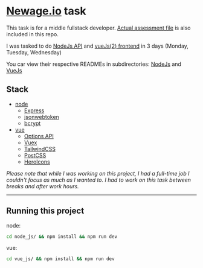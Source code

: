 # [Newage.io](https://newage.io/) task

This task is for a middle fullstack developer. [Actual assessment file](./fullstack-assessment.pdf) is also included in this repo.

I was tasked to do [NodeJs API](./node_js) and [vueJs(2) frontend](./vue_js/) in 3 days (Monday, Tuesday, Wednesday)

You car view their respective READMEs in subdirectories: [NodeJs](./node_js/README.md) and [VueJs](./vue_js//README.md)

## Stack

- [node](https://nodejs.org/en/)
  - [Express](http://expressjs.com/)
  - [jsonwebtoken](https://github.com/auth0/node-jsonwebtoken)
  - [bcrypt](https://github.com/kelektiv/node.bcrypt.js)
- [vue](https://vuejs.org/)
  - [Options API](https://vuejs.org/api/options-state.html)
  - [Vuex](https://vuex.vuejs.org/)
  - [TailwindCSS](https://tailwindcss.com/)
  - [PostCSS](https://postcss.org/)
  - [HeroIcons](https://heroicons.com/)

_Please note that while I was working on this project, I had a full-time job_
_I couldn't focus as much as I wanted to._
_I had to work on this task between breaks and after work hours._

---

## Running this project

node:

```sh
cd node_js/ && npm install && npm run dev
```

vue:

```sh
cd vue_js/ && npm install && npm run dev
```
